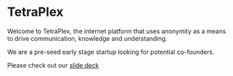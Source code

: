 # TetraPlex

Welcome to TetraPlex, the internet platform that uses anonymity as a means to drive communication, knowledge and understanding.

We are a pre-seed early stage startup looking for potential co-founders.

Please check out our [slide deck](https://github.com/TetraPlex-org/basics/blob/main/Documentation/TetraPlex%20deck%200.51%20-%20dark%20mode.pptx)

